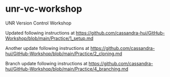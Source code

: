 # unr-vc-workshop
UNR Version Control Workshop

Updated following instructions at https://github.com/cassandra-hui/GitHub-Workshop/blob/main/Practice/1_setup.md

Another update following instructions at https://github.com/cassandra-hui/GitHub-Workshop/blob/main/Practice/2_cloning.md

Branch update following instructions at https://github.com/cassandra-hui/GitHub-Workshop/blob/main/Practice/4_branching.md
